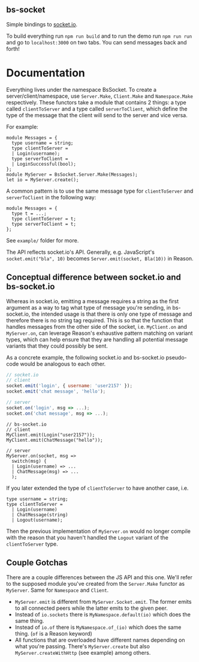bs-socket
---

Simple bindings to [socket.io](https://socket.io/).

To build everything run `npm run build` and to run the demo run `npm run run` and go to `localhost:3000` on two tabs. You can send messages back and forth!

# Documentation

Everything lives under the namespace BsSocket.  To create a
server/client/namespace, use `Server.Make`, `Client.Make` and
`Namespace.Make` respectively. These functors take a module that
contains 2 things: a type called `clientToServer` and a type called
`serverToClient`, which define the type of the message that the client
will send to the server and vice versa.

For example:
```reason
module Messages = {
  type username = string;
  type clientToServer = 
  | Login(username);
  type serverToClient = 
  | LoginSuccessful(bool);
};
module MyServer = BsSocket.Server.Make(Messages);
let io = MyServer.create();
```

A common pattern is to use the same message type for `clientToServer` and `serverToClient` in the following way:

```reason
module Messages = {
  type t = ...;
  type clientToServer = t;
  type serverToClient = t;
};
```

See `example/` folder for more.

The API reflects socket.io's API. Generally, e.g. JavaScript's
`socket.emit("bla", 10)` becomes `Server.emit(socket, Bla(10))` in
Reason.

## Conceptual difference between socket.io and bs-socket.io

Whereas in socket.io, emitting a message requires a string as the
first argument as a way to tag what type of message you're sending, in
bs-socket.io, the intended usage is that there is only one type of
message and therefore there is no string tag required.  This is so
that the function that handles messages from the other side of the
socket, i.e. `MyClient.on` and `MyServer.on`, can leverage Reason's
exhaustive pattern matching on variant types, which can help ensure
that they are handling all potential message variants that they could
possibly be sent.

As a concrete example, the following socket.io and bs-socket.io pseudo-code
would be analogous to each other.

```javascript
// socket.io 
// client
socket.emit('login', { username: 'user2157' });
socket.emit('chat message', 'hello');

// server
socket.on('login', msg => ...);
socket.on('chat message', msg => ...);
```

```reason
// bs-socket.io 
// client
MyClient.emit(Login("user2157"));
MyClient.emit(ChatMessage("hello"));

// server
MyServer.on(socket, msg => 
  switch(msg) {
  | Login(username) => ...
  | ChatMessage(msg) => ...
  );
```

If you later extended the type of `clientToServer` to have another case, i.e.

```reason
type username = string;
type clientToServer = 
  | Login(username)
  | ChatMessage(string)
  | Logout(username);
```

Then the previous implementation of `MyServer.on` would no longer
compile with the reason that you haven't handled the `Logout` variant
of the `clientToServer` type.

## Couple Gotchas

There are a couple differences between the JS API and this one. We'll refer to the supposed module you've created from the `Server.Make` functor as `MyServer`. Same for `Namespace` and `Client`.

- `MyServer.emit` is different from `MyServer.Socket.emit`. The former emits to all connected peers while the latter emits to the given peer.
- Instead of `io.sockets` there is `MyNamespace.default(io)` which does the same thing.
- Instead of `io.of` there is `MyNamespace.of_(io)` which does the same thing. (`of` is a Reason keyword)
- All functions that are overloaded have different names depending on what you're passing. There's `MyServer.create` but also `MyServer.createWithHttp` (see example) among others.

